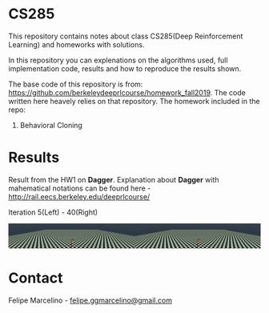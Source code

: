 # CS285
This repository contains notes about class CS285(Deep Reinforcement Learning) and homeworks with solutions. 

In this repository you can explenations on the algorithms used, full implementation code, results and how to reproduce the results shown.

The base code of this repository is from: https://github.com/berkeleydeeprlcourse/homework_fall2019. The code written here heavely relies on that repository. The homework included in the repo:

1. Behavioral Cloning

# Results

Result from the HW1 on **Dagger**. Explanation about **Dagger** with mahematical notations can be found here - http://rail.eecs.berkeley.edu/deeprlcourse/ 

Iteration 5(Left) - 40(Right)

![](https://github.com/FelipeMarcelino/CS285-Berkeley-Reinforcement-Learning/blob/master/hw1/results/gifs/dagger_40_iter.gif)


# Contact

Felipe Marcelino - <felipe.ggmarcelino@gmail.com>
